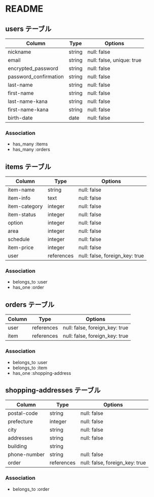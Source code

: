 # README
## users テーブル

| Column               | Type   | Options                   |
| ---------------------| ------ | ------------------------- |
| nickname             | string | null: false               |
| email                | string | null: false, unique: true |
| encrypted_password   | string | null: false               |
| password_confirmation| string | null: false               |
| last-name            | string | null: false               |
| first-name           | string | null: false               |
| last-name-kana       | string | null: false               |
| first-name-kana      | string | null: false               |
| birth-date           | date   | null: false               |

### Association

* has_many :items
* has_many :orders

## items テーブル

| Column       | Type       | Options                        |
| -------------| ---------- | ------------------------------ |
| item-name    | string     | null: false                    |
| item-info    | text       | null: false                    |
| item-category| integer    | null: false                    |
| item-status  | integer    | null: false                    |
| option       | integer    | null: false                    |
| area         | integer    | null: false                    |
| schedule     | integer    | null: false                    |
| item-price   | integer    | null: false                    |
| user         | references | null: false, foreign_key: true |

### Association

* belongs_to :user
* has_one :order


## orders テーブル

| Column           | Type       | Options                        |
|------------------|------------|--------------------------------|
| user             | references | null: false, foreign_key: true |
| item             | references | null: false, foreign_key: true |

### Association

* belongs_to :user
* belongs_to :item
* has_one :shopping-address


## shopping-addresses テーブル

| Column      | Type       | Options                        |
|-------------|------------|--------------------------------|
| postal-code | string     | null: false                    |
| prefecture  | integer    | null: false                    |
| city        | string     | null: false                    |
| addresses   | string     | null: false                    |
| building    | string     |                                |
| phone-number| string     | null: false                    |
| order       | references | null: false, foreign_key: true |

### Association

* belongs_to :order
